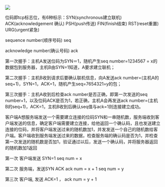 ![](D:\笔记\python\三次握手.png)



位码即tcp标志位，有6种标示：SYN(synchronous建立联机) ACK(acknowledgement 确认) PSH(push传送) FIN(finish结束) RST(reset重置) URG(urgent紧急)



sequence number(顺序号码) 		 	seq

acknowledge number(确认号码)		ack



第一次握手：主机A发送位码为SYN＝1，随机产生seq number=1234567 = x的数据包到服务器，主机B由SYN=1知道，A要求建立联机；

第二次握手：主机B收到请求后要确认联机信息，向A发送ack number=(主机A的seq+1)，SYN=1，ACK=1，随机产生seq=7654321=y的包；

第三次握手：主机A收到后检查ack number是否正确，即第一次发送的seq number+1，以及位码ACK是否为1，若正确，主机A会再发送ack number=(主机B的seq+1)，ACK=1，主机B收到后确认seq值与ack=1则连接建立成功。



客户端A想服务端发送一个需要建立连接的位码SYN和一串随机数，服务端收到客户端发送的信息，确定客户端需要建立连接，给他返回一个确认码，且也发送建立连接的位码，并将客户端发送过来的随机数加1，并发发送一个自己的随机数给客户端。客户端收到服务端发送过来的数据，检查服务端的确认码是否为1，并检查第一次发送的随机数是否加1，验证通过以后，发送一个确认码，并将服务器返回的随机数加1返回



第一次 客户端发送 SYN=1 seq num = x

第二次 服务端，发送SYN ACK ack num = x + 1 seq num = y

第三次 客户端, 发送 ACK=1 ， ack num = y + 1